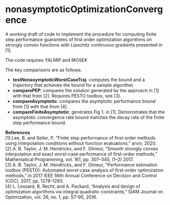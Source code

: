 # nonasymptoticOptimizationConvergence

A working draft of code to implement the procedure for computing finite step performance guarantees of first order
optimization algorithms on strongly convex functions with Lipschitz continuous gradients presented in [1].


The code requires YALMIP and MOSEK

The key comparisons are as follows:  
* **testNonasymptoticWorstCaseTraj**: computes the bound and a trajectory that achieves the bound for a sample algorithm.  
* **comparePEP**: compares the solution generated by the approach in [1] with that from [2]. Requires PESTO toolbox, see [3].  
* **compareAsymptotic**: compares the asymptotic performance bound from [1] with that from [4].  
* **compareFiniteAsymptotic**: generates Fig 1. in [1]. Demonstrates that the asymptotic convergence rate bound matches the decay
rate of the finite step performance bound.

**References**  
[1] Lee, B. and Seiler, P. "Finite step performance of first-order methods using interpolation conditions without function evaluations," arxiv, 2020.   
[2] A. B. Taylor, J. M. Hendrickx, and F. Glineur, “Smooth strongly convex interpolation and exact worst-case performance 
of first-order methods,” Mathematical Programming, vol. 161, pp. 307–345, (1–2) 2017.   
[3] A. B. Taylor, J. M. Hendrickx, and F. Glineur, “Performance estimation toolbox (PESTO): Automated worst-case analysis 
of first-order optimization methods,” in 2017 IEEE 56th Annual Conference on Decision and Control (CDC), 2017, pp. 1278–1283.  
[4] L. Lessard, B. Recht, and A. Packard, “Analysis and design of optimization algorithms via integral quadratic constraints,”
SIAM Journal on Optimization, vol. 26, no. 1, pp. 57–95, 2016.
